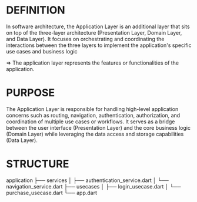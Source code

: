 # DEFINITION

In software architecture, the Application Layer is an additional layer that sits on top of the three-layer architecture (Presentation Layer, Domain Layer, and Data Layer). It focuses on orchestrating and coordinating the interactions between the three layers to implement the application's specific use cases and business logic

=> The application layer represents the features or functionalities of the application.

# PURPOSE

The Application Layer is responsible for handling high-level application concerns such as routing, navigation, authentication, authorization, and coordination of multiple use cases or workflows. It serves as a bridge between the user interface (Presentation Layer) and the core business logic (Domain Layer) while leveraging the data access and storage capabilities (Data Layer).

# STRUCTURE

application
├── services
│   ├── authentication_service.dart
│   └── navigation_service.dart
├── usecases
│   ├── login_usecase.dart
│   └── purchase_usecase.dart
└── app.dart